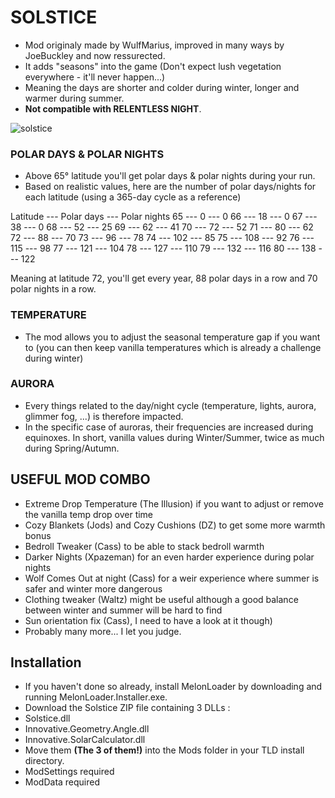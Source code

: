 # SOLSTICE
* Mod originaly made by WulfMarius, improved in many ways by JoeBuckley and now ressurected.
* It adds "seasons" into the game (Don't expect lush vegetation everywhere - it'll never happen...)
* Meaning the days are shorter and colder during winter, longer and warmer during summer.
* **Not compatible with RELENTLESS NIGHT**.

![solstice](https://github.com/RomainDeschampsFR/Solstice/assets/38351288/39e3e8ef-99d8-4c9c-940e-a9344c260c53)

### POLAR DAYS & POLAR NIGHTS
* Above 65° latitude you'll get polar days & polar nights during your run.
* Based on realistic values, here are the number of polar days/nights for each latitude (using a 365-day cycle as a reference)

Latitude --- Polar days --- Polar nights
65	 --- 	0	 --- 	0
66	 --- 	18	 --- 	0
67	 --- 	38	 --- 	0
68	 --- 	52	 --- 	25
69	 --- 	62	 --- 	41
70	 --- 	72	 --- 	52
71	 --- 	80	 --- 	62
72	 --- 	88	 --- 	70
73	 --- 	96	 --- 	78
74	 --- 	102	 --- 	85
75	 --- 	108	 --- 	92
76	 --- 	115	 --- 	98
77	 --- 	121	 --- 	104
78	 --- 	127	 --- 	110
79	 --- 	132	 --- 	116
80	 --- 	138	 --- 	122

Meaning at latitude 72, you'll get every year, 88 polar days in a row and 70 polar nights in a row.

### TEMPERATURE
* The mod allows you to adjust the seasonal temperature gap if you want to (you can then keep vanilla temperatures which is already a challenge during winter)

### AURORA
* Every things related to the day/night cycle (temperature, lights, aurora, glimmer fog, ...) is therefore impacted.
* In the specific case of auroras, their frequencies are increased during equinoxes. In short, vanilla values during Winter/Summer, twice as much during Spring/Autumn.

## USEFUL MOD COMBO

* Extreme Drop Temperature (The Illusion) if you want to adjust or remove the vanilla temp drop over time
* Cozy Blankets (Jods) and Cozy Cushions (DZ) to get some more warmth bonus
* Bedroll Tweaker (Cass) to be able to stack bedroll warmth
* Darker Nights (Xpazeman) for an even harder experience during polar nights
* Wolf Comes Out at night (Cass) for a weir experience where summer is safer and winter more dangerous
* Clothing tweaker (Waltz) might be useful although a good balance between winter and summer will be hard to find
* Sun orientation fix (Cass), I need to have a look at it though)
* Probably many more... I let you judge.

## Installation

* If you haven't done so already, install MelonLoader by downloading and running MelonLoader.Installer.exe.
* Download the Solstice ZIP file containing 3 DLLs : 
* Solstice.dll
* Innovative.Geometry.Angle.dll
* Innovative.SolarCalculator.dll
* Move them **(The 3 of them!)** into the Mods folder in your TLD install directory.
* ModSettings required
* ModData required
